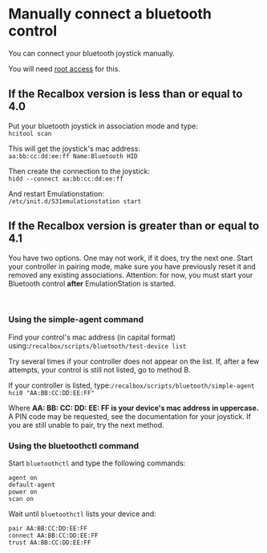 # Manually connect a bluetooth control

You can connect your bluetooth joystick manually.

You will need [root access](https://recalbox.gitbook.io/tutorials/access/root-access-via-terminal) for this.

## If the Recalbox version is less than or equal to 4.0

Put your bluetooth joystick in association mode and type:  
`hcitool scan`

This will get the joystick's mac address:  
`aa:bb:cc:dd:ee:ff Name:Bluetooth HID`

Then create the connection to the joystick:  
`hidd --connect aa:bb:cc:dd:ee:ff`

And restart Emulationstation:  
`/etc/init.d/S31emulationstation start`

## If the Recalbox version is greater than or equal to 4.1

You have two options. One may not work, if it does, try the next one. Start your controller in pairing mode, make sure you have previously reset it and removed any existing associations. Attention: for now, you must start your Bluetooth control **after** EmulationStation is started.

​

### Using the simple-agent command

Find your control's mac address \(in capital format\) using:`/recalbox/scripts/bluetooth/test-device list`

Try several times if your controller does not appear on the list. If, after a few attempts, your control is still not listed, go to method B.

If your controller is listed, type:`/recalbox/scripts/bluetooth/simple-agent hci0 "AA:BB:CC:DD:EE:FF"`

Where **AA: BB: CC: DD: EE: FF is your device's mac address in uppercase.** A PIN code may be requested, see the documentation for your joystick. If you are still unable to pair, try the next method.

### ​Using the bluetoothctl command

Start `bluetoothctl` and type the following commands:

```text
agent on
default-agent
power on
scan on
```

Wait until `bluetoothctl` lists your device and:

```text
pair AA:BB:CC:DD:EE:FF
connect AA:BB:CC:DD:EE:FF
trust AA:BB:CC:DD:EE:FF
```

